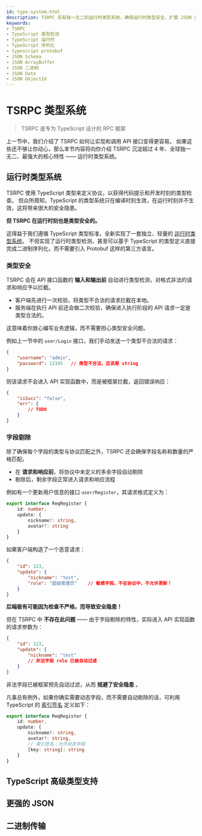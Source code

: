 ```yaml
---
id: type-system.html
description: TSRPC 具有独一无二的运行时类型系统，确保运行时类型安全，扩展 JSON 支持更多传输类型，轻松实现二进制序列化。
keywords:
- TSRPC
- TypeScript 类型检测
- TypeScript 运行时
- TypeScript 序列化
- typescript protobuf
- JSON Schema
- JSON ArrayBuffer
- JSON 二进制
- JSON Date
- JSON ObjectId
---
```


# TSRPC 类型系统

> TSRPC 是专为 TypeScript 设计的 RPC 框架

上一节中，我们介绍了 TSRPC 如何让实现和调用 API 接口变得更容易。
如果这些还不够让你动心，那么本节内容将向你介绍 TSRPC 沉淀超过 4 年、全球独一无二、最强大的核心特性 —— 运行时类型系统。

## 运行时类型系统

TSRPC 使用 TypeScript 类型来定义协议，以获得代码提示和开发时刻的类型检查。
但众所周知，TypeScript 的类型系统只在编译时刻生效，在运行时刻并不生效，这将带来很大的安全隐患。

**但 TSRPC 在运行时刻也是类型安全的。**

这得益于我们遵循 TypeScript 类型标准，全新实现了一套独立、轻量的 [运行时类型系统](../inside/types.html)。
不但实现了运行时类型检测，甚至可以基于 TypeScript 的类型定义直接完成二进制序列化，而不需要引入 Protobuf 这样的第三方语言。

### 类型安全

TSRPC 会在 API 接口函数的 **输入和输出前** 自动进行类型检测，对格式非法的请求和响应予以拦截。

- 客户端先进行一次校验，将类型不合法的请求拦截在本地。
- 服务端在执行 API 前还会做二次校验，确保进入执行阶段的 API 请求一定是类型合法的。

这意味着你放心编写业务逻辑，而不需要担心类型安全问题。

例如上一节中的 `user/Login` 接口，我们手动发送一个类型不合法的请求：
```json
{
    "username": "admin",
    "password": 12345   // 类型不合法，应该是 string
}
```

则该请求不会进入 API 实现函数中，而是被框架拦截，返回错误响应：
```json
{
    "isSucc": "false",
    "err": {
        // TODO
    }
}
```

### 字段剔除

除了确保每个字段的类型与协议匹配之外，TSRPC 还会确保字段名称和数量的严格匹配。

- 在 **请求和响应前**，将协议中未定义的多余字段自动剔除
- 剔除后，剩余字段正常进入请求和响应流程

例如有一个更新用户信息的接口 `user/Register`，其请求格式定义为：

```ts
export interface ReqRegister {
    id: number,
    update: {
        nickname?: string,
        avatar?: string
    }
}
```

如果客户端构造了一个恶意请求：
```json
{
    "id": 123,
    "update": {
        "nickname": "test",
        "role": "超级管理员"    // 敏感字段，不在协议中，不允许更新！
    }
}
```

**后端极有可能因为检查不严格，而导致安全隐患！**

但在 TSRPC 中 **不存在此问题** —— 由于字段剔除的特性，实际进入 API 实现函数的请求参数为：

```json
{
    "id": 123,
    "update": {
        "nickname": "test"
        // 非法字段 role 已被自动过滤
    }
}
```

非法字段已被框架预先自动过滤，从而 **规避了安全隐患** 。

凡事总有例外，如果你确实需要动态字段，而不需要自动剔除的话，可利用 TypeScript 的 [索引签名](https://www.typescriptlang.org/docs/handbook/2/objects.html#index-signatures) 定义如下：
```ts
export interface ReqRegister {
    id: number,
    update: {
        nickname?: string,
        avatar?: string,
        // 索引签名：允许动态字段
        [key: string]: string
    }
}
```

## TypeScript 高级类型支持



## 更强的 JSON

## 二进制传输
